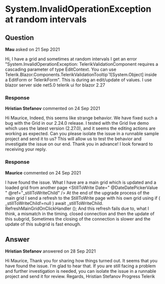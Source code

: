 # System.InvalidOperationException at random intervals

## Question

**Mau** asked on 21 Sep 2021

Hi, I have a grid and sometimes at random intervals I get an error "System.InvalidOperationException: TelerikValidationComponent requires a cascading parameter of type EditContext. You can use Telerik.Blazor.Components.TelerikValidationTooltip`1[System.Object] inside a EditForm or TelerikForm". This is during an edit/update of values. I use blazor server side net5.0 telerik ui for blazor 2.27

### Response

**Hristian Stefanov** commented on 24 Sep 2021

Hi Maurice, Indeed, this seems like strange behavior. We have fixed such a bug with the Grid in our 2.24.0 release. I tested with the Grid live demo which uses the latest version (2.27.0), and it seems the editing actions are working as expected. Can you please isolate the issue in a runnable sample project and send it to us? This will allow us to test the behavior and investigate the issue on our end. Thank you in advance! I look forward to receiving your reply.

### Response

**Maurice** commented on 24 Sep 2021

I have found the issue. What I have are a main grid which is updated and a loaded grid from another page <StillToWrite Date=" @DateDatePickerValue " @ref="_stillToWriteChild" /> At the end of the upgrade process of the main grid I send a refresh to the StillToWrite page with his own grid using if ( _stillToWriteChild!=null ) await _stillToWriteChild. RefreshMainGridOnClickHandler (); And this refresh fails due to, what I think, a mismatch in the timing. closed connection and then the update of this subgrid, Sometimes the closing of the connection is slower and the update of this subgrid is fast enough.

## Answer

**Hristian Stefanov** answered on 28 Sep 2021

Hi Maurice, Thank you for sharing how things turned out. It seems that you have found the issue. I'm glad to hear that. If you are still facing a problem and further investigation is needed, you can isolate the issue in a runnable project and send it for review. Regards, Hristian Stefanov Progress Telerik
